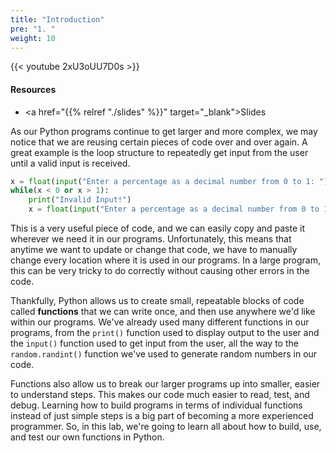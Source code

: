 ```yaml
---
title: "Introduction"
pre: "1. "
weight: 10
---
```


{{< youtube 2xU3oUU7D0s  >}}

#### Resources

* <a href="{{% relref "./slides" %}}" target="_blank">Slides</a>

As our Python programs continue to get larger and more complex, we may notice that we are reusing certain pieces of code over and over again. A great example is the loop structure to repeatedly get input from the user until a valid input is received. 

```python
x = float(input("Enter a percentage as a decimal number from 0 to 1: "))
while(x < 0 or x > 1):
    print("Invalid Input!")
    x = float(input("Enter a percentage as a decimal number from 0 to 1: "))
```

This is a very useful piece of code, and we can easily copy and paste it wherever we need it in our programs. Unfortunately, this means that anytime we want to update or change that code, we have to manually change every location where it is used in our programs. In a large program, this can be very tricky to do correctly without causing other errors in the code.

Thankfully, Python allows us to create small, repeatable blocks of code called **functions** that we can write once, and then use anywhere we'd like within our programs. We've already used many different functions in our programs, from the `print()` function used to display output to the user and the `input()` function used to get input from the user, all the way to the `random.randint()` function we've used to generate random numbers in our code.

Functions also allow us to break our larger programs up into smaller, easier to understand steps. This makes our code much easier to read, test, and debug. Learning how to build programs in terms of individual functions instead of just simple steps is a big part of becoming a more experienced programmer. So, in this lab, we're going to learn all about how to build, use, and test our own functions in Python. 

